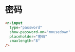 # 密码

```html
<n-input
  type="password"
  show-password-on="mousedown"
  placeholder="密码"
  :maxlength="8"
/>
```
